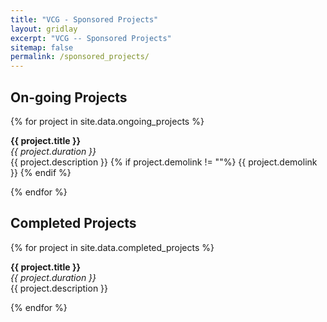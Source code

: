 ```yaml
---
title: "VCG - Sponsored Projects"
layout: gridlay
excerpt: "VCG -- Sponsored Projects"
sitemap: false
permalink: /sponsored_projects/
---
```


## On-going Projects

{% for project in site.data.ongoing_projects %}

  <b>{{ project.title }}</b> <br />
  <em>{{ project.duration }} </em><br />{{ project.description }}
  {% if project.demolink != ""%}
  {{ project.demolink }}
  {% endif %}

{% endfor %}

## Completed Projects

{% for project in site.data.completed_projects %}

  <b>{{ project.title }}</b> <br />
  <em>{{ project.duration }} </em><br />{{ project.description }}

{% endfor %}